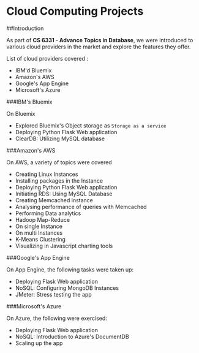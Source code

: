 # Cloud Computing Projects

##Introduction

As part of **CS 6331 - Advance Topics in Database**, we were introduced to various cloud providers in the market and
explore the features they offer.

List of cloud providers covered :

- IBM'd Bluemix
- Amazon's AWS
- Google's App Engine
- Microsoft's Azure

###IBM's Bluemix

On Bluemix

- Explored Bluemix's Object storage as `Storage as a service`
- Deploying Python Flask Web application
- ClearDB: Utilizing MySQL database


###Amazon's AWS

On AWS, a variety of topics were covered

- Creating Linux Instances
- Installing packages in the Instance
- Deploying Python Flask Web application
- Initiating RDS: Using MySQL Database
- Creating Memcached instance
 - Analysing performance of queries with Memcached
- Performing Data analytics 
 - Hadoop Map-Reduce
  - On single Instance
  - On multi Instances
 - K-Means Clustering
 - Visualizing in Javascript charting tools

###Google's App Engine

On App Engine, the following tasks were taken up:

- Deploying Flask Web application
- NoSQL: Configuring MongoDB Instances
- JMeter: Stress testing the app 
 
###Microsoft's Azure

On Azure, the following were exercised:

- Deploying Flask Web application
- NoSQL: Introduction to Azure's DocumentDB
- Scaling up the app
